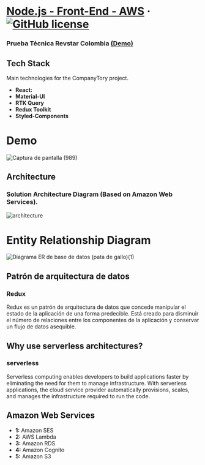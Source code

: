 # [Node.js - Front-End - AWS](https://demo-react2.vercel.app/dashboard/user) &middot;  [![GitHub license](https://img.shields.io/badge/license-MIT-blue.svg)](https://github.com/facebook/react/blob/main/LICENSE) 
### Prueba Técnica Revstar Colombia [(Demo)](https://demo-react2.vercel.app/dashboard/user)

## Tech Stack

Main technologies for the CompanyTory project.

* **React:** 
* **Material-UI** 
* **RTK Query**
* **Redux Toolkit**
* **Styled-Components**

# Demo

![Captura de pantalla (989)](https://user-images.githubusercontent.com/42001590/218299563-4523a72f-f7f4-4b5e-a609-778eb67baad8.png)


## Architecture

### Solution Architecture Diagram (Based on Amazon Web Services).

![architecture](https://user-images.githubusercontent.com/42001590/218430331-786b8be2-c6b3-4ea3-9ad5-7fef812de730.png)

# Entity Relationship Diagram

![Diagrama ER de base de datos (pata de gallo)(1)](https://user-images.githubusercontent.com/42001590/218332414-34d6faa8-c32b-4d2c-b43d-8ee6eb9e0ed4.png)

## Patrón de arquitectura de datos 

### Redux 

Redux es un patrón de arquitectura de datos que concede manipular el estado de la aplicación de una forma predecible. Está creado para disminuir el número de relaciones entre los componentes de la aplicación y conservar un flujo de datos asequible.

## Why use serverless architectures?

### serverless 

Serverless computing enables developers to build applications faster by eliminating the need for them to manage infrastructure. With serverless applications, the cloud service provider automatically provisions, scales, and manages the infrastructure required to run the code.

## Amazon Web Services

* **1:** Amazon SES
* **2:** AWS Lambda
* **3:** Amazon RDS
* **4:** Amazon Cognito
* **5:** Amazon S3
